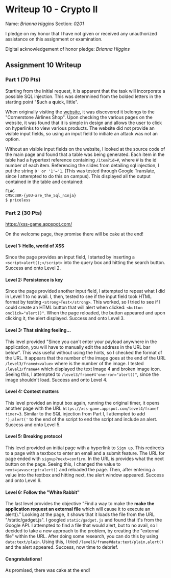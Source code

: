 Writeup 10 - Crypto II
=====

Name: *Brianna Higgins*
Section: *0201*

I pledge on my honor that I have not given or received any unauthorized assistance on this assignment or examination.

Digital acknowledgement of honor pledge: *Brianna Higgins*

## Assignment 10 Writeup

### Part 1 (70 Pts)

Starting from the initial request, it is apparent that the task will incorporate a possible SQL injection.  This was determined from the bolded letters in the starting point "**S**uch a **q**uick, **l**ittle".  

When originally visiting the [website](http://cornerstoneairlines.co:8080/), it was discovered it belongs to the "Cornerstone Airlines Shop".  Upon checking the various pages on the website, it was found that it is simple in design and allows the user to click on hyperlinks to view various products.  The website did not provide an visible input fields, so using an input field to initiate an attack was not an option.  

Without an visible input fields on the website, I looked at the source code of the main page and found that a table was being generated.  Each item in the table had a hypertext reference containing `/item?id=#`, where # is the id number of each item.  Referencing the slides from detailing sql injection, I put the string `0' or '1'='1`.  (This was tested through Google Translate, since I attempted to do this on campus). This displayed all the output contained in the table and contained:
```
FLAG
CMSC38R-{y0U-are_the_5ql_n1nja}
$ priceless
```

### Part 2 (30 Pts)

https://xss-game.appspot.com/

On the welcome page, they promise there will be cake at the end!   

#### Level 1: Hello, *w*orld of XSS

Since the page provides an input field, I started by inserting a `<script>alert();</script>` into the query box and hitting the search button.  Success and onto Level 2.

#### Level 2: Persistence is key
Since the page provided another input field, I attempted to repeat what I did in Level 1 to no avail.  I, then, tested to see if the input field took HTML format by testing `<strong>Test</strong>`.  This worked, so I tried to see if I could create an HTML button that will alert when clicked: `<button onclick="alert()"`.  When the page reloaded, the button appeared and upon clicking it, the alert displayed.  Success and onto Level 3.

#### Level 3: That sinking feeling...
This level provided "Since you can't enter your payload anywhere in the application, you will have to manually edit the address in the URL bar below".  This was useful without using the hints, so I checked the format of the URL.  It appears that the number of the image goes at the end of the URL `/level3/frame#<value>` where <value> is the number of the image.  I tested `/level3/frame#4` which displayed the text Image 4 and broken image icon.  Seeing this, I attempted to `/level3/frame#4'onerror="alert()"`, since the image shouldn't load.  Success and onto Level 4.

#### Level 4: Context matters
This level provided an input box again, running the original timer, it opens another page with the URL `https://xss-game.appspot.com/level4/frame?timer=3`.  Similar to the SQL injection from Part I, I attempted to add `');alert('` to the end of the script to end the script and include an alert.  Success and onto Level 5.

#### Level 5: Breaking protocol
This level provided an initial page with a hyperlink to `Sign up`.  This redirects to a page with a textbox to enter an email and a submit feature.  The URL for page ended with `signup?next=confirm`.  In the URL is provides what the next button on the page.  Seeing this, I changed the value to `next=javascript:alert()` and reloaded the page.  Then, after entering a value into the textbox and hitting next, the alert window appeared.  Success and onto Level 6.

#### Level 6: Follow the "White Rabbit"
The last level provides the objective "Find a way to make the __make the application request an external file__ which will cause it to execute an alert()."  Looking at the page, it shows that it loads the file from the URL "/static/gadget.js".  I googled `static/gadget.js` and found that it's from the Google API.  I attempted to find a file that would alert, but to no avail, so I decided to take a new approach to the problem, by creating the "external file" within the URL.  After doing some research, you can do this by using `data:text/plain`.  Using this, I tried `/level6/frame#data:text/plain,alert()` and the alert appeared.  Success, now time to debrief.

#### Congratulations!
As promised, there was cake at the end!

